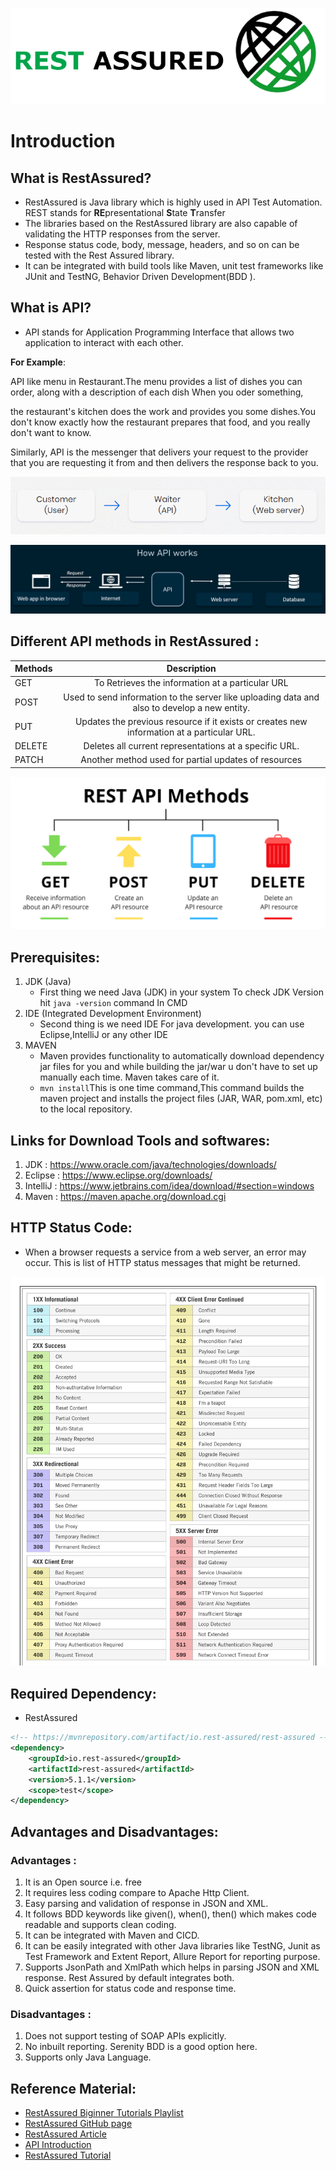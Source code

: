!['RestAssured Logo'](IntroductionImages/RestAssuredLogo.png)

# Introduction

What is RestAssured?
-------------

* RestAssured is Java library which is highly used in API Test Automation. REST stands for **RE**presentational **S**tate **T**ransfer
* The libraries based on the RestAssured library are also capable of validating the HTTP responses from the server.
* Response status code, body, message, headers, and so on can be tested with the Rest Assured library.
* It can be integrated with build tools like Maven, unit test frameworks like JUnit and TestNG, Behavior Driven Development(BDD ).

What is API?
-------------
* API stands for Application Programming Interface that allows two application to interact with each other.

**For Example**: 

API like menu in Restaurant.The menu provides a list of dishes you can order, along with a description of each dish When you oder something,

the restaurant's kitchen does the work and provides you some dishes.You don't know exactly how the restaurant prepares that food, and you really don't want to know.

Similarly, API is the messenger that delivers your request to the provider that you are requesting it from and then delivers the response back to you.

!['Example'](IntroductionImages/RestaurantExample.png)

!['API Working'](IntroductionImages/ApiWorking.png)

Different API methods in RestAssured :
-------------

| Methods |                                          Description                                          | 
|---------|:---------------------------------------------------------------------------------------------:|
  | GET   |                       To Retrieves the information at a particular URL                        |
| POST    | 	Used to send information to the server like uploading data and also to develop a new entity. |
| PUT     |  Updates the previous resource if it exists or creates new information at a particular URL.   |
 |DELETE  |                    Deletes all current representations at a specific URL.                     |
 | PATCH  |                            Another method  used for partial updates of resources                             |


!['API Methods'](IntroductionImages/ApiMethods.png)

Prerequisites:
-------------

1. JDK (Java)
    + First thing we need Java (JDK) in your system To check JDK Version hit `java -version` command In CMD
2. IDE (Integrated Development Environment)
    + Second thing is we need IDE For java development. you can use Eclipse,IntelliJ or any other IDE
3. MAVEN
    + Maven provides functionality to automatically download dependency jar files for you and while building the jar/war u don't have to set up manually each time. Maven takes care of it.
    + `mvn install`This is one time command,This command builds the maven project and installs the project files (JAR, WAR, pom.xml, etc) to the local repository.

Links for Download Tools and softwares:
-------------

1. JDK      :  <https://www.oracle.com/java/technologies/downloads/>
2. Eclipse  : <https://www.eclipse.org/downloads/>
3. IntelliJ : <https://www.jetbrains.com/idea/download/#section=windows>
4. Maven    :  <https://maven.apache.org/download.cgi>

HTTP Status Code:
-------------

* When a browser requests a service from a web server, an error may occur. This is list of HTTP status messages that might be returned.

!['statuscode'](IntroductionImages/statuscode1.jpg)

Required Dependency:
-------------

* RestAssured
```xml
<!-- https://mvnrepository.com/artifact/io.rest-assured/rest-assured -->
<dependency>
    <groupId>io.rest-assured</groupId>
    <artifactId>rest-assured</artifactId>
    <version>5.1.1</version>
    <scope>test</scope>
</dependency>
```

Advantages and Disadvantages:
-------------
### Advantages :
1. It is an Open source i.e. free
2. It requires less coding compare to Apache Http Client.
3. Easy parsing and validation of response in JSON and XML.
4. It follows BDD keywords like given(), when(), then() which makes code readable and supports clean coding.
5. It can be integrated with Maven and CICD.
6. It can be easily integrated with other Java libraries like TestNG, Junit as Test Framework and Extent Report, Allure Report for reporting purpose.
7. Supports JsonPath and XmlPath which helps in parsing JSON and XML response. Rest Assured by default integrates both.
8. Quick assertion for status code and response time.

### Disadvantages :
1. Does not support testing of SOAP APIs explicitly.
2. No inbuilt reporting. Serenity BDD is a good option here.
3. Supports only Java Language.

Reference Material:
-------------

* [RestAssured Biginner Tutorials Playlist](https://www.youtube.com/playlist?list=PLhW3qG5bs-L8xPrBwDv66cTMlFNeUPdJx)
* [RestAssured GitHub page](https://rest-assured.io/)
* [RestAssured Article](https://www.hascode.com/2011/10/testing-restful-web-services-made-easy-using-the-rest-assured-framework/)
* [API Introduction](https://hevodata.com/learn/restassured-framework/)
* [RestAssured Tutorial](https://www.toolsqa.com/rest-assured-tutorial/)
